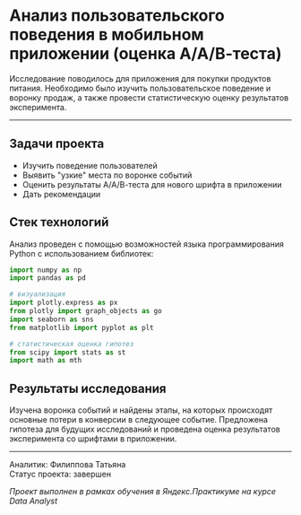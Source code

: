 # Анализ пользовательского поведения в мобильном приложении (оценка А/А/В-теста)
Исследование поводилось для приложения для покупки продуктов питания. Необходимо было изучить пользовательское поведение и воронку продаж, а также провести статистическую оценку результатов эксперимента.  
____
## Задачи проекта
* Изучить поведение пользователей   
* Выявить "узкие" места по воронке событий   
* Оценить результаты А/А/В-теста для нового шрифта в приложении  
* Дать рекомендации  

## Стек технологий
Анализ проведен с помощью возможностей языка программирования Python с использованием библиотек:
```python
import numpy as np
import pandas as pd

# визуализация
import plotly.express as px
from plotly import graph_objects as go
import seaborn as sns
from matplotlib import pyplot as plt

# статистическая оценка гипотез
from scipy import stats as st
import math as mth
```
## Результаты исследования
Изучена воронка событий и найдены этапы, на которых происходят основные потери в конверсии в следующее событие. Предложена гипотеза для будущих исследований и проведена оценка результатов эксперимента со шрифтами в приложении.
_____
Аналитик: Филиппова Татьяна  
Статус проекта: завершен

*Проект выполнен в рамках обучения в Яндекс.Практикуме на курсе Data Analyst*
